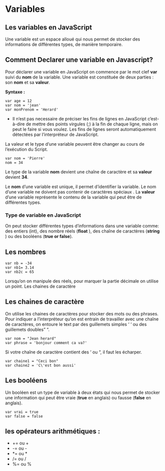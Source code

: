 # Variables


## Les variables en JavaScript

Une variable est un espace alloué qui nous permet de stocker des informations de différentes types, de manière temporaire.

## Comment Declarer une variable en Javascript?

Pour déclarer une variable en JavaScript on commence par le mot clef **var** suivi du **nom** de la variable. Une variable est constituée de deux parties : son **nom** et sa **valeur**.

**Syntaxe :**
	
    var age = 12
    var nom = 'jean'
    var monPrenom = 'Herard'

- Il n’est pas necessaire de préciser les fins de lignes en JavaScript c’est-à-dire de mettre des points virgules (;) à la fin de chaque ligne, mais on peut le faire si vous voulez. Les fins de lignes seront automatiquement détectées par l’interpréteur de JavaScript.

La valeur et le type d’une variable peuvent être changer au cours de l’exécution du Script.
	
    var nom = 'Pierre'
    nom = 34

Le type de la variable **nom** devient une chaîne de caractère et sa **valeur** devient **34**.

Le **nom** d’une variable est unique, il permet d’identifier la variable. Le nom d’une variable ne doivent pas contenir de caractères spéciaux .
La **valeur** d’une variable représente le contenu de la variable qui peut être de différentes types.

### Type de variable en JavaScript

On peut stocker différentes types d’informations dans une variable comme: des entiers (int), des nombre réels (**float** ), des chaîne de caractères (**string** ) ou des booléens (**true or false**).

## Les nombres
	
    var nb = -34
    var nb1= 3.14
    var nb2c = 65

Lorsqu’on on manipule des réels, pour marquer la partie décimale on utilise un point.
Les chaines de caractère

## Les chaines de caractère

On utilise les chaines de caractères pour stocker des mots ou des phrases. Pour indiquer a l’interpréteur qu’on est entrain de travailler avec une chaîne de caractères, on entoure le text par des guillemets simples ‘ ‘ ou des guillemets doubles” “.

	
    var nom = "Jean herard"
    var phrase = 'bonjour comment ca va?'

Si votre chaîne de caractère contient des ‘ ou “, il faut les écharper.
	
    var chaine1 = "Ceci bon"
    var chaine2 = 'C\'est bon aussi'

## Les booléens

Un booléen est un type de variable à deux états qui nous permet de stocker une information qui peut être vraie (**true** en anglais) ou fausse (**false** en anglais).

    var vrai = true
    var false = false

## les opérateurs arithmétiques :

* += ou +
* -= ou -
* *= ou *
* /= ou /
* %= ou %
